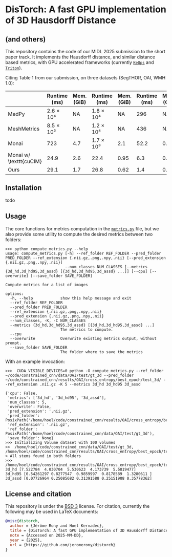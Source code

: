 # DisTorch: A fast GPU implementation of 3D Hausdorff Distance
## (and others)

This repository contains the code of our MIDL 2025 submission to the short paper track. It implements the Hausdorff distance, and similar distance based metrics, with GPU accelerated frameworks (currently [`KeOps`](https://www.kernel-operations.io/) and [`Triton`](https://github.com/triton-lang/triton)).

Citing Table 1 from our submission, on three datasets (SegTHOR, OAI, WMH 1.0):

|                         |  Runtime (ms)               |  Mem. (GiB)  |  Runtime (ms)               |  Mem. (GiB) |  Runtime (ms) |  Mem. (GiB) |
|-------------------------|------------------------|--------|------------------------|-------|----------|-------|
| MedPy                   |  2.6 × 10⁴    |   NA    |  1.8 × 10⁴    |   NA   |  296   |  NA |
| MeshMetrics             |  8.5 × 10³    |   NA    |  1.2 × 10⁴    |   NA   |  436   |  NA |
| Monai                   |  723                 |  4.7   |  1.7 × 10³    |   2.1 |  52.2  |  0.52 |
| Monai w/ \texttt{cuCIM} |  24.9                |  2.6   |  22.4                |  0.95 |  6.3   |  0.09 |
| Ours                    |  29.1                |  1.7   |  26.8                |  0.62 |  1.4   |  0.06 |

## Installation
todo
## Usage

The core functions for metrics computation in the [`metrics.py`](distorch/metrics.py) file, but we also provide some utility to compute the desired metrics between two folders:
```
>>> python compute_metrics.py --help
usage: compute_metrics.py [-h] --ref_folder REF_FOLDER --pred_folder PRED_FOLDER --ref_extension {.nii.gz,.png,.npy,.nii} [--pred_extension {.nii.gz,.png,.npy,.nii}]
                          --num_classes NUM_CLASSES [--metrics {3d_hd,3d_hd95,3d_assd} [{3d_hd,3d_hd95,3d_assd} ...]] [--cpu] [--overwrite] [--save_folder SAVE_FOLDER]

Compute metrics for a list of images

options:
  -h, --help            show this help message and exit
  --ref_folder REF_FOLDER
  --pred_folder PRED_FOLDER
  --ref_extension {.nii.gz,.png,.npy,.nii}
  --pred_extension {.nii.gz,.png,.npy,.nii}
  --num_classes, -K, -C NUM_CLASSES
  --metrics {3d_hd,3d_hd95,3d_assd} [{3d_hd,3d_hd95,3d_assd} ...]
                        The metrics to compute.
  --cpu
  --overwrite           Overwrite existing metrics output, without prompt.
  --save_folder SAVE_FOLDER
                        The folder where to save the metrics
```

With an example invocation:
```
>>>  CUDA_VISIBLE_DEVICES=0 python -O compute_metrics.py --ref_folder ~/code/constrained_cnn/data/OAI/test/gt_3d --pred_folder ~/code/constrained_cnn/results/OAI/cross_entropy/best_epoch/test_3d/ --ref_extension .nii.gz -K 5 --metrics 3d_hd 3d_hd95 3d_assd

{'cpu': False,
 'metrics': ['3d_hd', '3d_hd95', '3d_assd'],
 'num_classes': 5,
 'overwrite': False,
 'pred_extension': '.nii.gz',
 'pred_folder': PosixPath('/home/hoel/code/constrained_cnn/results/OAI/cross_entropy/best_epoch/test_3d'),
 'ref_extension': '.nii.gz',
 'ref_folder': PosixPath('/home/hoel/code/constrained_cnn/data/OAI/test/gt_3d'),
 'save_folder': None}
>>> Initializing Volume dataset with 100 volumes
>>  /home/hoel/code/constrained_cnn/data/OAI/test/gt_3d, /home/hoel/code/constrained_cnn/results/OAI/cross_entropy/best_epoch/test_3d
> All stems found in both folders
>>> /home/hoel/code/constrained_cnn/results/OAI/cross_entropy/best_epoch/test_3d
3d_hd [7.522784  4.030704  5.530623  4.173739  5.6819477]
3d_hd95 [0.54261297 0.8277547  0.9859997  0.8178589  1.3280611 ]
3d_assd [0.07726964 0.25085682 0.31391588 0.25151908 0.35778362]
```


## License and citation
This repository is under the [BSD 3](LICENSE) license. For citation, currently the following may be used in LaTeX documents:
```bibtex
@misc{distorch,
  author = {Jérôme Rony and Hoel Kervadec},
  title = {DisTorch: A fast GPU implementation of 3D Hausdorff Distance},
  note = {Accessed on 2025-MM-DD},
  year = {2025},
  url = {https://github.com/jeromerony/distorch}
}
